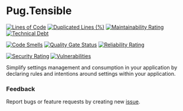 ﻿# Pug.Tensible

[![Lines of Code](https://sonarcloud.io/api/project_badges/measure?project=NDWX_Pug.Tensible&metric=ncloc)](https://sonarcloud.io/summary/new_code?id=NDWX_Pug.Tensible) [![Duplicated Lines (%)](https://sonarcloud.io/api/project_badges/measure?project=NDWX_Pug.Tensible&metric=duplicated_lines_density)](https://sonarcloud.io/summary/new_code?id=NDWX_Pug.Tensible) [![Maintainability Rating](https://sonarcloud.io/api/project_badges/measure?project=NDWX_Pug.Tensible&metric=sqale_rating)](https://sonarcloud.io/summary/new_code?id=NDWX_Pug.Tensible) [![Technical Debt](https://sonarcloud.io/api/project_badges/measure?project=NDWX_Pug.Tensible&metric=sqale_index)](https://sonarcloud.io/summary/new_code?id=NDWX_Pug.Tensible)

[![Code Smells](https://sonarcloud.io/api/project_badges/measure?project=NDWX_Pug.Tensible&metric=code_smells)](https://sonarcloud.io/summary/new_code?id=NDWX_Pug.Tensible) [![Quality Gate Status](https://sonarcloud.io/api/project_badges/measure?project=NDWX_Pug.Tensible&metric=alert_status)](https://sonarcloud.io/summary/new_code?id=NDWX_Pug.Tensible) [![Reliability Rating](https://sonarcloud.io/api/project_badges/measure?project=NDWX_Pug.Tensible&metric=reliability_rating)](https://sonarcloud.io/summary/new_code?id=NDWX_Pug.Tensible)

[![Security Rating](https://sonarcloud.io/api/project_badges/measure?project=NDWX_Pug.Tensible&metric=security_rating)](https://sonarcloud.io/summary/new_code?id=NDWX_Pug.Tensible) [![Vulnerabilities](https://sonarcloud.io/api/project_badges/measure?project=NDWX_Pug.Tensible&metric=vulnerabilities)](https://sonarcloud.io/summary/new_code?id=NDWX_Pug.Tensible)

Simplify settings management and consumption in your application by declaring rules and intentions around settings within your application.

### Feedback
Report bugs or feature requests by creating new [issue](https://github.com/NDWX/Pug.Tensible/issues).